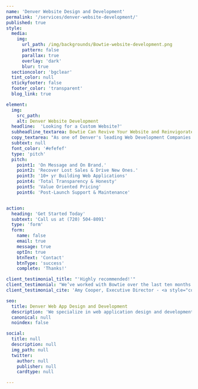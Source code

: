 ```yaml
---
name: 'Denver Website Design and Development'
permalink: '/services/denver-website-development/'
published: true
style:
  media:
    img:
      url_path: /img/backgrounds/Bowtie-website-development.png
      pattern: false
      parallax: true
      overlay: 'dark'
      blur: true
  sectioncolor: 'bgclear'
  tint_color: null
  stickyfooter: false
  footer_color: 'transparent'
  blog_link: true

element:
  img:
    src_path:
    alt: Denver Website Development
  headline:  'Looking for a Custom Website?'
  subheadline_textarea: Bowtie Can Revive Your Website and Reinvigorate Your Brand
  copy_textarea: "As one of Denver's leading Web Development Companies we focus almost exclusively on responsive websites and digital transformations that focus on usability and performance."
  subtext: null
  font_color: '#efefef'
  type: 'pitch'
  pitch:
    point1: 'On Message and On Brand.'
    point2: 'Recover Lost Sales & Drive New Ones.'
    point3: '10+ yr Building Web Applications'
    point4: 'Total Transparency & Honesty'
    point5: 'Value Oriented Pricing'
    point6: 'Post-Launch Support & Maintenance'


action:
  heading: 'Get Started Today'
  subtext: 'Call us at (720) 504-8091‬'
  type: 'form'
  form:
    name: false
    email: true
    message: true
    optIn: true
    btnText: 'Contact'
    btnType: 'success'
    complete: 'Thanks!'

client_testimonial_title: "'Highly recommended!'"
client_testimonial: "We’ve worked with Bowtie over the last ten months to rebuild and enhance the application that handles our membership records and to redesign our website. Working with them has truly been a pleasure. They put in significant time to understand our needs and brought a high level of intelligence and skill to design. They’re just great people to work with as well, very warm and real."
client_testimonial_cite: 'Amy Cooper, Executive Director - <a style="color:white;" href="/portfolio/portfolio-1-asird/">ASIRD</a>'

seo:
  title: Denver Web App Design and Development
  description: 'We specialize in web application design and development, legacy systems, and complex software development - Bowtie.co'
  canonical: null
  noindex: false

social:
  title: null
  description: null
  img_path: null
  twitter:
    author: null
    publisher: null
    cardtype: null

---
```


